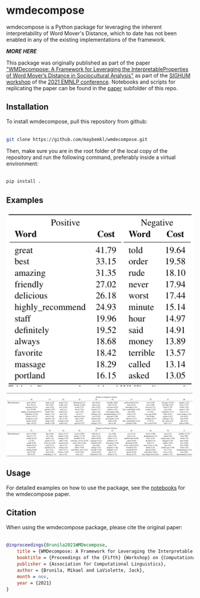 # wmdecompose

wmdecompose is a Python package for leveraging the inherent interpretability of Word Mover's Distance, which to date has not been enabled in any of the existing implementations of the framework. 

***MORE HERE***

This package was originally published as part of the paper ["WMDecompose: A Framework for Leveraging the InterpretableProperties of Word Mover’s Distance in Sociocultural Analysis"](https://github.com/maybemkl/wmdecompose/tree/master/paper) as part of the [SIGHUM workshop](https://sighum.wordpress.com/events/latech-clfl-2021/) of the [2021 EMNLP conference](https://2021.emnlp.org/). Notebooks and scripts for replicating the paper can be found in the [paper](https://github.com/maybemkl/wmdecompose/tree/master/paper) subfolder of this repo.

## Installation

To install wmdecompose, pull this repository from github:

```bash

git clone https://github.com/maybemkl/wmdecompose.git

```

Then, make sure you are in the root folder of the local copy of the repository and run the following command, preferably inside a virtual environment:


```bash

pip install .

```

## Examples

![](paper/img/yelp_word_decomposition.png)

![](paper/img/yelp_clusters.png)

## Usage

For detailed examples on how to use the package, see the [notebooks](https://github.com/maybemkl/wmdecompose/tree/master/paper/notebooks) for the wmdecompose paper.

## Citation

When using the wmdecompose package, please cite the original paper:

```bibtex

@inproceedings{Brunila2021WMDecompose,
    title = {WMDecompose: A Framework for Leveraging the Interpretable Properties of Word Mover’s Distance in Sociocultural Analysis},
    booktitle = {Proceedings of the {Fifth} {Workshop} on {Computational} {Linguistics} for {Cultural Heritage}, {Social Sciences}, {Humanities} and {Literature}},
    publisher = {Association for Computational Linguistics},
    author = {Brunila, Mikael and LaViolette, Jack},
    month = nov,
    year = {2021}
}

```
